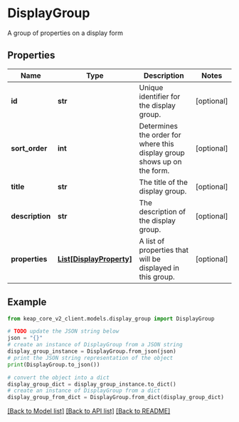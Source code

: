 # DisplayGroup

A group of properties on a display form

## Properties

Name | Type | Description | Notes
------------ | ------------- | ------------- | -------------
**id** | **str** | Unique identifier for the display group. | [optional] 
**sort_order** | **int** | Determines the order for where this display group shows up on the form. | [optional] 
**title** | **str** | The title of the display group. | [optional] 
**description** | **str** | The description of the display group. | [optional] 
**properties** | [**List[DisplayProperty]**](DisplayProperty.md) | A list of properties that will be displayed in this group. | [optional] 

## Example

```python
from keap_core_v2_client.models.display_group import DisplayGroup

# TODO update the JSON string below
json = "{}"
# create an instance of DisplayGroup from a JSON string
display_group_instance = DisplayGroup.from_json(json)
# print the JSON string representation of the object
print(DisplayGroup.to_json())

# convert the object into a dict
display_group_dict = display_group_instance.to_dict()
# create an instance of DisplayGroup from a dict
display_group_from_dict = DisplayGroup.from_dict(display_group_dict)
```
[[Back to Model list]](../README.md#documentation-for-models) [[Back to API list]](../README.md#documentation-for-api-endpoints) [[Back to README]](../README.md)


